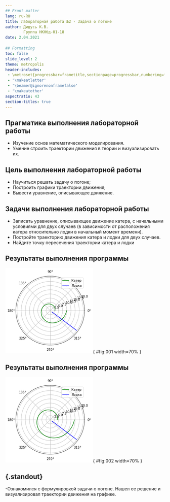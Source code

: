 ```yaml
---
## Front matter
lang: ru-RU
title: Лабораторная работа №2 - Задача о погоне
author: Дидусь К.В.
		Группа НКНбд-01-18
date: 2.04.2021

## Formatting
toc: false
slide_level: 2
theme: metropolis
header-includes: 
 - \metroset{progressbar=frametitle,sectionpage=progressbar,numbering=fraction}
 - '\makeatletter'
 - '\beamer@ignorenonframefalse'
 - '\makeatother'
aspectratio: 43
section-titles: true
---
```


## Прагматика выполнения лабораторной работы 

- Изучение основ математического моделирования.
- Умение строить траектории движения в теории и визуализировать их.

## Цель выполнения лабораторной работы

- Научиться решать задачу о погоне;
- Построить графики траектории движения;
- Вывести уравнение, описывающее движение.

## Задачи выполнения лабораторной работы

- Записать уравнение, описывающее движение катера, с начальными условиями для двух случаев (в зависимости от расположения катера относительно лодки в начальный момент времени).
- Постройте траекторию движения катера и лодки для двух случаев.
- Найдите точку пересечения траектории катера и лодки 

## Результаты выполнения программы

![1 случай](images/1.png){ #fig:001 width=70% }

## Результаты выполнения программы

![2 случай](images/2.png){ #fig:002 width=70% }

## {.standout}

-Ознакомился с формулировкой задачи о погоне. Нашел ее решение и визуализировал траектории движения на графике.